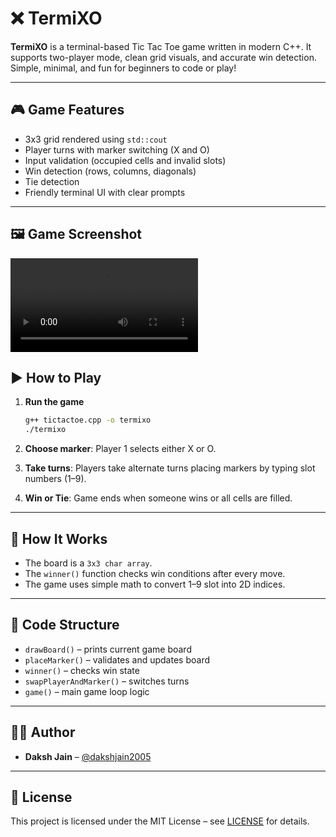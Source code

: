 
# ❌ TermiXO

**TermiXO** is a terminal-based Tic Tac Toe game written in modern C++. It supports two-player mode, clean grid visuals, and accurate win detection. Simple, minimal, and fun for beginners to code or play!

---

## 🎮 Game Features

- 3x3 grid rendered using `std::cout`
- Player turns with marker switching (X and O)
- Input validation (occupied cells and invalid slots)
- Win detection (rows, columns, diagonals)
- Tie detection
- Friendly terminal UI with clear prompts

---
## 🖼️ Game Screenshot

![Game Screenshot](https://github.com/dakshjain2005/TermiXO/blob/main/TermiXO.mp4)


## ▶️ How to Play

1. **Run the game**
   ```bash
   g++ tictactoe.cpp -o termixo
   ./termixo
   ```

2. **Choose marker**: Player 1 selects either X or O.

3. **Take turns**: Players take alternate turns placing markers by typing slot numbers (1–9).

4. **Win or Tie**: Game ends when someone wins or all cells are filled.


---

## 🧠 How It Works

- The board is a `3x3 char array`.
- The `winner()` function checks win conditions after every move.
- The game uses simple math to convert 1–9 slot into 2D indices.

---

## 🧱 Code Structure

- `drawBoard()` – prints current game board
- `placeMarker()` – validates and updates board
- `winner()` – checks win state
- `swapPlayerAndMarker()` – switches turns
- `game()` – main game loop logic

---

## 👨‍💻 Author

- **Daksh Jain** – [@dakshjain2005](https://github.com/dakshjain2005)

---

## 📝 License

This project is licensed under the MIT License – see [LICENSE](../LICENSE) for details.
